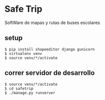 # Safe Trip

SoftWare de mapas y rutas de buses escolares

## setup

    $ pip install shapeeditor django gunicorn
    $ virtualenv venv
    $ source venv/*/activate

## correr servidor de desarrollo
    
    $ source venv/*/activate
    $ cd safetrip
    $ ./manage.py runserver
